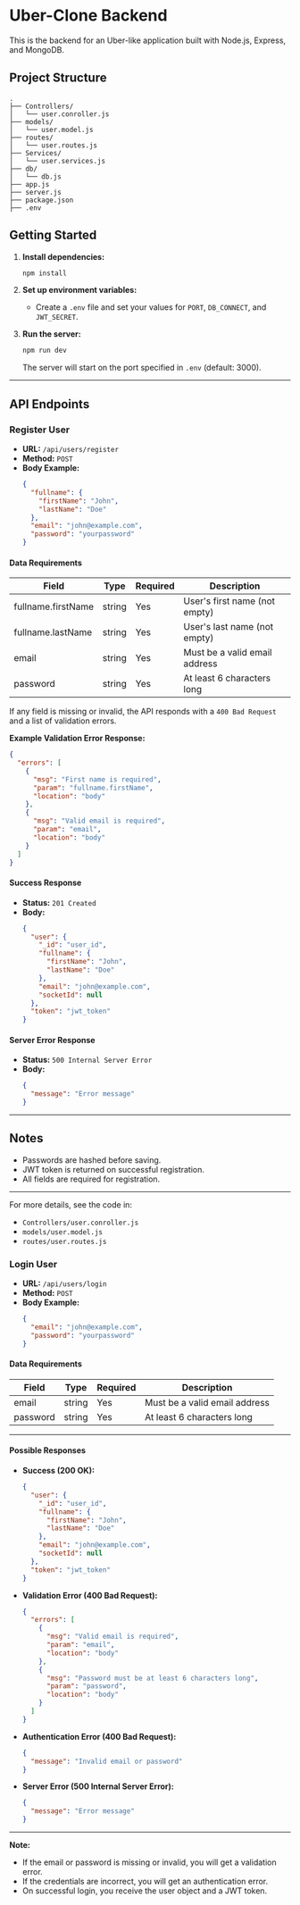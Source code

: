 # Uber-Clone Backend

This is the backend for an Uber-like application built with Node.js, Express, and MongoDB.

## Project Structure

```
.
├── Controllers/
│   └── user.conroller.js
├── models/
│   └── user.model.js
├── routes/
│   └── user.routes.js
├── Services/
│   └── user.services.js
├── db/
│   └── db.js
├── app.js
├── server.js
├── package.json
├── .env
```

## Getting Started

1. **Install dependencies:**
   ```sh
   npm install
   ```

2. **Set up environment variables:**
   - Create a `.env` file and set your values for `PORT`, `DB_CONNECT`, and `JWT_SECRET`.

3. **Run the server:**
   ```sh
   npm run dev
   ```
   The server will start on the port specified in `.env` (default: 3000).

---

## API Endpoints

### Register User

- **URL:** `/api/users/register`
- **Method:** `POST`
- **Body Example:**
  ```json
  {
    "fullname": {
      "firstName": "John",
      "lastName": "Doe"
    },
    "email": "john@example.com",
    "password": "yourpassword"
  }
  ```

#### Data Requirements

| Field                  | Type   | Required | Description                        |
|------------------------|--------|----------|------------------------------------|
| fullname.firstName     | string | Yes      | User's first name (not empty)      |
| fullname.lastName      | string | Yes      | User's last name (not empty)       |
| email                  | string | Yes      | Must be a valid email address      |
| password               | string | Yes      | At least 6 characters long         |

If any field is missing or invalid, the API responds with a `400 Bad Request` and a list of validation errors.

**Example Validation Error Response:**
```json
{
  "errors": [
    {
      "msg": "First name is required",
      "param": "fullname.firstName",
      "location": "body"
    },
    {
      "msg": "Valid email is required",
      "param": "email",
      "location": "body"
    }
  ]
}
```

#### Success Response

- **Status:** `201 Created`
- **Body:**
  ```json
  {
    "user": {
      "_id": "user_id",
      "fullname": {
        "firstName": "John",
        "lastName": "Doe"
      },
      "email": "john@example.com",
      "socketId": null
    },
    "token": "jwt_token"
  }
  ```

#### Server Error Response

- **Status:** `500 Internal Server Error`
- **Body:**
  ```json
  {
    "message": "Error message"
  }
  ```

---

## Notes

- Passwords are hashed before saving.
- JWT token is returned on successful registration.
- All fields are required for registration.

---

For more details, see the code in:
- `Controllers/user.conroller.js`
- `models/user.model.js`
- `routes/user.routes.js`

### Login User

- **URL:** `/api/users/login`
- **Method:** `POST`
- **Body Example:**
  ```json
  {
    "email": "john@example.com",
    "password": "yourpassword"
  }
  ```

#### Data Requirements

| Field    | Type   | Required | Description                        |
|----------|--------|----------|------------------------------------|
| email    | string | Yes      | Must be a valid email address      |
| password | string | Yes      | At least 6 characters long         |

---

#### Possible Responses

- **Success (200 OK):**
  ```json
  {
    "user": {
      "_id": "user_id",
      "fullname": {
        "firstName": "John",
        "lastName": "Doe"
      },
      "email": "john@example.com",
      "socketId": null
    },
    "token": "jwt_token"
  }
  ```

- **Validation Error (400 Bad Request):**
  ```json
  {
    "errors": [
      {
        "msg": "Valid email is required",
        "param": "email",
        "location": "body"
      },
      {
        "msg": "Password must be at least 6 characters long",
        "param": "password",
        "location": "body"
      }
    ]
  }
  ```

- **Authentication Error (400 Bad Request):**
  ```json
  {
    "message": "Invalid email or password"
  }
  ```

- **Server Error (500 Internal Server Error):**
  ```json
  {
    "message": "Error message"
  }
  ```

---

**Note:**  
- If the email or password is missing or invalid, you will get a validation error.
- If the credentials are incorrect, you will get an authentication error.
- On successful login, you receive the user object and a JWT token.